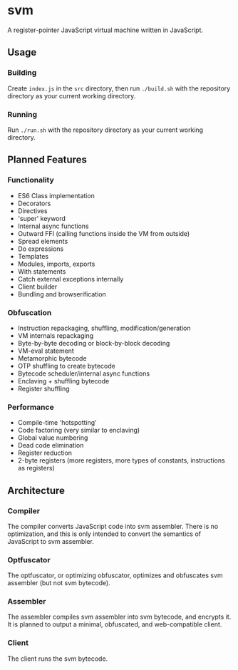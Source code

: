 # svm
A register-pointer JavaScript virtual machine written in JavaScript.

## Usage

### Building
Create `index.js` in the `src` directory, then run `./build.sh` with the repository directory as your current working directory.

### Running
Run `./run.sh` with the repository directory as your current working directory.

## Planned Features

### Functionality
* ES6 Class implementation
* Decorators
* Directives
* 'super' keyword
* Internal async functions
* Outward FFI (calling functions inside the VM from outside)
* Spread elements
* Do expressions
* Templates
* Modules, imports, exports
* With statements
* Catch external exceptions internally
* Client builder
* Bundling and browserification

### Obfuscation
* Instruction repackaging, shuffling, modification/generation
* VM internals repackaging
* Byte-by-byte decoding or block-by-block decoding
* VM-eval statement
* Metamorphic bytecode
* OTP shuffling to create bytecode
* Bytecode scheduler/internal async functions
* Enclaving + shuffling bytecode
* Register shuffling

### Performance
* Compile-time 'hotspotting'
* Code factoring (very similar to enclaving)
* Global value numbering
* Dead code elimination
* Register reduction
* 2-byte registers (more registers, more types of constants, instructions as registers)

## Architecture

### Compiler
The compiler converts JavaScript code into svm assembler. There is no optimization, and this is only intended to convert the semantics of JavaScript to svm assembler.

### Optfuscator
The optfuscator, or optimizing obfuscator, optimizes and obfuscates svm assembler (but not svm bytecode).

### Assembler
The assembler compiles svm assembler into svm bytecode, and encrypts it. It is planned to output a minimal, obfuscated, and web-compatible client.

### Client
The client runs the svm bytecode.